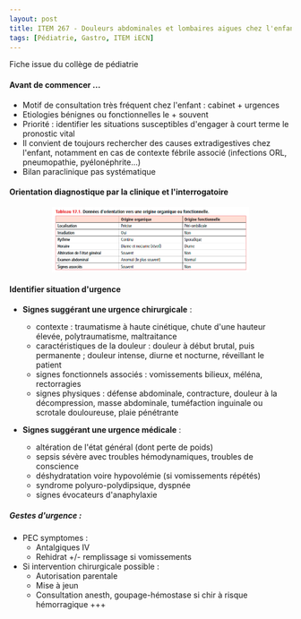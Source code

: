 ```yaml
---
layout: post
title: ITEM 267 - Douleurs abdominales et lombaires aigues chez l'enfant et chez l'adulte
tags: [Pédiatrie, Gastro, ITEM iECN]
---
```


Fiche issue du collège de pédiatrie

#### Avant de commencer ...

- Motif de consultation très fréquent chez l'enfant : cabinet + urgences
- Etiologies bénignes ou fonctionnelles le + souvent
- Priorité : identifier les situations susceptibles d'engager à court terme le pronostic vital
- Il convient de toujours rechercher des causes extradigestives chez l'enfant, notamment en cas de contexte fébrile associé (infections ORL, pneumopathie, pyélonéphrite…)
- Bilan paraclinique pas systématique

#### Orientation diagnostique par la clinique et l'interrogatoire

<p align="center">
  <img src="/assets/docs/ITEMS/Pediatrie/267DlAbdo/fiche1.png" style="width:70%"/>
</p>

#### Identifier situation d'urgence

- **Signes suggérant une urgence chirurgicale** :
  - contexte : traumatisme à haute cinétique, chute d'une hauteur élevée, polytraumatisme,
    maltraitance 
  - caractéristiques de la douleur : douleur à début brutal, puis permanente ; douleur intense,
    diurne et nocturne, réveillant le patient 
  - signes fonctionnels associés : vomissements bilieux, méléna, rectorragies
  - signes physiques : défense abdominale, contracture, douleur à la décompression, masse
    abdominale, tuméfaction inguinale ou scrotale douloureuse, plaie pénétrante

- **Signes suggérant une urgence médicale** :
  - altération de l'état général (dont perte de poids) 
  - sepsis sévère avec troubles hémodynamiques, troubles de conscience 
  - déshydratation voire hypovolémie (si vomissements répétés) 
  - syndrome polyuro-polydipsique, dyspnée 
  - signes évocateurs d'anaphylaxie

##### Gestes d'urgence :

- PEC symptomes : 
  - Antalgiques IV
  - Rehidrat +/- remplissage si vomissements
- Si intervention chirurgicale possible :
  - Autorisation parentale
  - Mise à jeun
  - Consultation anesth, goupage-hémostase si chir à risque hémorragique +++
